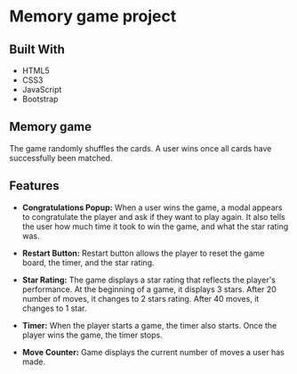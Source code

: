 # Memory game project

## Built With
* HTML5
* CSS3
* JavaScript
* Bootstrap

## Memory game
The game randomly shuffles the cards. A user wins once all cards have successfully been matched.

## Features
* **Congratulations Popup:**
When a user wins the game, a modal appears to congratulate the player and ask if they want to play again. It also tells the user how much time it took to win the game, and what the star rating was.

* **Restart Button:** Restart button allows the player to reset the game board, the timer, and the star rating.

* **Star Rating:** The game displays a star rating that reflects the player's performance. At the beginning of a game, it displays 3 stars. After 20 number of moves, it changes to 2 stars rating. After 40 moves, it changes to 1 star.

* **Timer:** When the player starts a game, the timer also starts. Once the player wins the game, the timer stops.

* **Move Counter:** Game displays the current number of moves a user has made.
